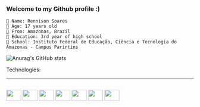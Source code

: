 ### Welcome to my Github profile :)
	🧑 Name: Rennison Soares
	🌴 Age: 17 years old
	🌇 From: Amazonas, Brazil
	🎒 Education: 3rd year of high school
	🏫 School: Instituto Federal de Educação, Ciência e Tecnologia do Amazonas - Campus Parintins

![Anurag's GitHub stats](https://github-readme-stats.vercel.app/api?username=Rennysoares&show_icons=true&theme=synthwave&border_radius=10)

<div>
	<p>Technologies:</p>
	<hr>
</div>

<div style="display='inline-block'"><br>
	<img align='center' height='30' width='40' src="https://cdn.jsdelivr.net/gh/devicons/devicon/icons/html5/html5-original.svg">
	<img align='center' height='30' width='40' src="https://cdn.jsdelivr.net/gh/devicons/devicon/icons/css3/css3-original.svg">
	<img align='center' height='30' width='40' src="https://cdn.jsdelivr.net/gh/devicons/devicon/icons/javascript/javascript-original.svg">
	<img align='center' height='30' width='40' src="https://cdn.jsdelivr.net/gh/devicons/devicon/icons/react/react-original.svg">
	<img align='center' height='30' width='40' src="https://cdn.jsdelivr.net/gh/devicons/devicon/icons/sqlite/sqlite-original.svg">
	<img align='center' height='30' width='40' src="https://cdn.jsdelivr.net/gh/devicons/devicon/icons/mysql/mysql-original.svg">
	<img align='center' height='30' width='40' src="https://cdn.jsdelivr.net/gh/devicons/devicon/icons/python/python-original.svg">
</div>

